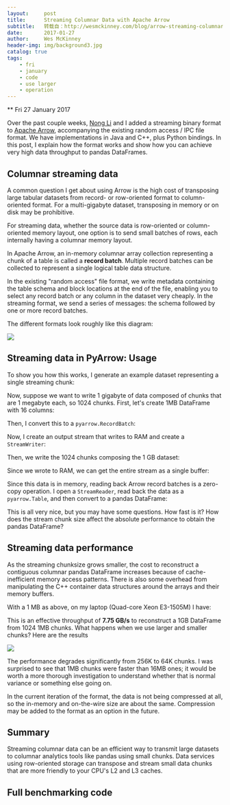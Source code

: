 ```yaml
---
layout:     post
title:      Streaming Columnar Data with Apache Arrow
subtitle:   转载自：http://wesmckinney.com/blog/arrow-streaming-columnar/
date:       2017-01-27
author:     Wes McKinney
header-img: img/background3.jpg
catalog: true
tags:
    - fri
    - january
    - code
    - use larger
    - operation
---
```






** Fri 27 January 2017

 

Over the past couple weeks, [Nong Li](http://github.com/nongli) and I added a streaming binary format
to [Apache Arrow](http://arrow.apache.org/.), accompanying the existing random access / IPC file
format. We have implementations in Java and C++, plus Python bindings. In this
post, I explain how the format works and show how you can achieve very high
data throughput to pandas DataFrames.

## Columnar streaming data

A common question I get about using Arrow is the high cost of transposing large
tabular datasets from record- or row-oriented format to column-oriented
format. For a multi-gigabyte dataset, transposing in memory or on disk may be
prohibitive.

For streaming data, whether the source data is row-oriented or column-oriented
memory layout, one option is to send small batches of rows, each internally
having a columnar memory layout.

In Apache Arrow, an in-memory columnar array collection representing a chunk of
a table is called a **record batch**. Multiple record batches can be collected
to represent a single logical table data structure.

In the existing "random access" file format, we write metadata containing the
table schema and block locations at the end of the file, enabling you to select
any record batch or any column in the dataset very cheaply. In the streaming
format, we send a series of messages: the schema followed by one or more record
batches.

The different formats look roughly like this diagram:


![](http://wesmckinney.com/images/arrow_file_formats.png)



## Streaming data in PyArrow: Usage

To show you how this works, I generate an example dataset representing a single
streaming chunk:

Now, suppose we want to write 1 gigabyte of data composed of chunks that are 1
megabyte each, so 1024 chunks. First, let's create 1MB DataFrame with 16 columns:

Then, I convert this to a `pyarrow.RecordBatch`:

Now, I create an output stream that writes to RAM and create a `StreamWriter`:

Then, we write the 1024 chunks composing the 1 GB dataset:

Since we wrote to RAM, we can get the entire stream as a single buffer:

Since this data is in memory, reading back Arrow record batches is a zero-copy
operation. I open a `StreamReader`, read back the data as a `pyarrow.Table`,
and then convert to a pandas DataFrame:

This is all very nice, but you may have some questions. How fast is it? How
does the stream chunk size affect the absolute performance to obtain the pandas
DataFrame?

## Streaming data performance

As the streaming chunksize grows smaller, the cost to reconstruct a contiguous
columnar pandas DataFrame increases because of cache-inefficient memory access
patterns. There is also some overhead from manipulating the C++ container data
structures around the arrays and their memory buffers.

With a 1 MB as above, on my laptop (Quad-core Xeon E3-1505M) I have:

This is an effective throughput of **7.75 GB/s** to reconstruct a 1GB DataFrame
from 1024 1MB chunks. What happens when we use larger and smaller chunks? Here
are the results


![](http://wesmckinney.com/images/arrow_streaming_benchmarks.png)



The performance degrades significantly from 256K to 64K chunks. I was surprised
to see that 1MB chunks were faster than 16MB ones; it would be worth a more
thorough investigation to understand whether that is normal variance or
something else going on.

In the current iteration of the format, the data is not being compressed at
all, so the in-memory and on-the-wire size are about the same. Compression may
be added to the format as an option in the future.

## Summary

Streaming columnar data can be an efficient way to transmit large datasets to
columnar analytics tools like pandas using small chunks. Data services using
row-oriented storage can transpose and stream small data chunks that are more
friendly to your CPU's L2 and L3 caches.

## Full benchmarking code
